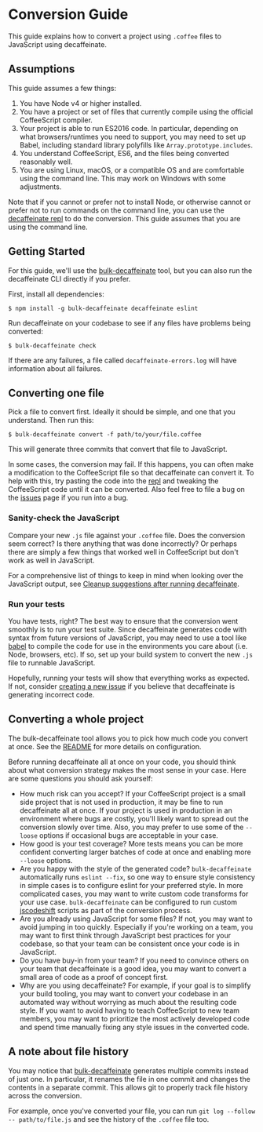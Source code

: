 # Conversion Guide

This guide explains how to convert a project using `.coffee` files to
JavaScript using decaffeinate.

## Assumptions

This guide assumes a few things:

1. You have Node v4 or higher installed.
1. You have a project or set of files that currently compile using the
   official CoffeeScript compiler.
1. Your project is able to run ES2016 code. In particular, depending on what
   browsers/runtimes you need to support, you may need to set up Babel,
   including standard library polyfills like `Array.prototype.includes`.
1. You understand CoffeeScript, ES6, and the files being converted
   reasonably well.
1. You are using Linux, macOS, or a compatible OS and are comfortable
   using the command line. This may work on Windows with some
   adjustments.

Note that if you cannot or prefer not to install Node, or otherwise cannot or
prefer not to run commands on the command line, you can use the
[decaffeinate repl][repl] to do the conversion. This guide assumes that you are
using the command line.

[repl]: http://decaffeinate-project.org/repl/

## Getting Started

For this guide, we'll use the [bulk-decaffeinate] tool, but you can also run the
decaffeinate CLI directly if you prefer.

First, install all dependencies:

```
$ npm install -g bulk-decaffeinate decaffeinate eslint
```

Run decaffeinate on your codebase to see if any files have problems being
converted:

```
$ bulk-decaffeinate check
```

If there are any failures, a file called `decaffeinate-errors.log` will have
information about all failures.

[bulk-decaffeinate]: https://github.com/decaffeinate/bulk-decaffeinate

## Converting one file

Pick a file to convert first. Ideally it should be simple, and one that
you understand. Then run this:

```
$ bulk-decaffeinate convert -f path/to/your/file.coffee
```

This will generate three commits that convert that file to JavaScript.

In some cases, the conversion may fail. If this happens, you can often make a
modification to the CoffeeScript file so that decaffeinate can convert it. To
help with this, try pasting the code into the [repl] and tweaking the
CoffeeScript code until it can be converted. Also feel free to file a bug on the
[issues] page if you run into a bug.

[issues]: https://github.com/decaffeinate/decaffeinate/issues

### Sanity-check the JavaScript

Compare your new `.js` file against your `.coffee` file. Does the
conversion seem correct? Is there anything that was done incorrectly? Or
perhaps there are simply a few things that worked well in CoffeeScript
but don't work as well in JavaScript.

For a comprehensive list of things to keep in mind when looking over the
JavaScript output, see
[Cleanup suggestions after running decaffeinate](./suggestions.md).

### Run your tests

You have tests, right? The best way to ensure that the conversion went
smoothly is to run your test suite. Since decaffeinate generates code
with syntax from future versions of JavaScript, you may need to use a
tool like [babel][babel] to compile the code for use in the environments
you care about (i.e. Node, browsers, etc). If so, set up your build
system to convert the new `.js` file to runnable JavaScript.

Hopefully, running your tests will show that everything works as
expected. If not, consider [creating a new issue][new-issue] if you
believe that decaffeinate is generating incorrect code.

[babel]: https://babeljs.io/
[new-issue]: https://github.com/decaffeinate/decaffeinate/issues/new

## Converting a whole project

The bulk-decaffeinate tool allows you to pick how much code you convert at once.
See the [README][bulk-decaffeinate] for more details on configuration.

Before running decaffeinate all at once on your code, you should think about
what conversion strategy makes the most sense in your case. Here are some
questions you should ask yourself:

* How much risk can you accept? If your CoffeeScript project is a small side
  project that is not used in production, it may be fine to run decaffeinate all
  at once. If your project is used in production in an environment where bugs
  are costly, you'll likely want to spread out the conversion slowly over time.
  Also, you may prefer to use some of the `--loose` options if occasional bugs
  are acceptable in your case.
* How good is your test coverage? More tests means you can be more confident
  converting larger batches of code at once and enabling more `--loose` options.
* Are you happy with the style of the generated code? `bulk-decaffeinate`
  automatically runs `eslint --fix`, so one way to ensure style consistency in
  simple cases is to configure eslint for your preferred style. In more
  complicated cases, you may want to write custom code transforms for your use
  case. `bulk-decaffeinate` can be configured to run custom [jscodeshift]
  scripts as part of the conversion process.
* Are you already using JavaScript for some files? If not, you may want to avoid
  jumping in too quickly. Especially if you're working on a team, you may want
  to first think through JavaScript best practices for your codebase, so that
  your team can be consistent once your code is in JavaScript.
* Do you have buy-in from your team? If you need to convince others on your team
  that decaffeinate is a good idea, you may want to convert a small area of code
  as a proof of concept first.
* Why are you using decaffeinate? For example, if your goal is to simplify your
  build tooling, you may want to convert your codebase in an automated way
  without worrying as much about the resulting code style. If you want to avoid
  having to teach CoffeeScript to new team members, you may want to prioritize
  the most actively developed code and spend time manually fixing any style
  issues in the converted code.

[jscodeshift]: https://github.com/facebook/jscodeshift

## A note about file history

You may notice that [bulk-decaffeinate] generates multiple commits instead of
just one. In particular, it renames the file in one commit and changes the
contents in a separate commit. This allows git to properly track file history
across the conversion.

For example, once you've converted your file, you can run
`git log --follow -- path/to/file.js` and see the history of the `.coffee` file
too.
